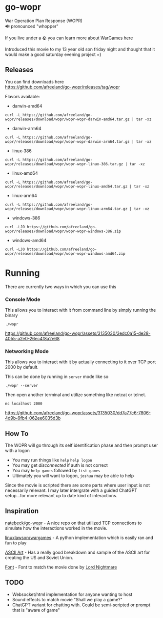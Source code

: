 # go-wopr

War Operation Plan Response (WOPR)  
🔊 pronounced "whopper"

If you live under a 🪨 you can learn more about [WarGames here](https://en.wikipedia.org/wiki/WarGames)

Introduced this movie to my 13 year old son friday night and thought that it would make a good saturday evening project =)

Releases
---
You can find downloads here  
https://github.com/afreeland/go-wopr/releases/tag/wopr  

Flavors available:
- darwin-amd64  
```
curl -L https://github.com/afreeland/go-wopr/releases/download/wopr/wopr-wopr-darwin-amd64.tar.gz | tar -xz
```
- darwin-arm64
```
curl -L https://github.com/afreeland/go-wopr/releases/download/wopr/wopr-wopr-darwin-arm64.tar.gz | tar -xz
```
- linux-386
```
curl -L https://github.com/afreeland/go-wopr/releases/download/wopr/wopr-wopr-linux-386.tar.gz | tar -xz
```
- linux-amd64
```
curl -L https://github.com/afreeland/go-wopr/releases/download/wopr/wopr-wopr-linux-amd64.tar.gz | tar -xz
```
- linux-arm64
```
curl -L https://github.com/afreeland/go-wopr/releases/download/wopr/wopr-wopr-linux-arm64.tar.gz | tar -xz
```
- windows-386
```
curl -LJO https://github.com/afreeland/go-wopr/releases/download/wopr/wopr-wopr-windows-386.zip
```
- windows-amd64
```
curl -LJO https://github.com/afreeland/go-wopr/releases/download/wopr/wopr-wopr-windows-amd64.zip
```


# Running 

There are currently two ways in which you can use this

### Console Mode
This allows you to interact with it from command line by simply running the binary  
```
./wopr
```


https://github.com/afreeland/go-wopr/assets/3135030/3edc0a15-de28-4055-a2e0-26ec4f8a2e68


### Networking Mode
This allows you to interact with it by actually connecting to it over TCP port 2000 by default.

This can be done by running in `server` mode like so
```
./wopr --server
```

Then open another terminal and utilize something like netcat or telnet.

```
nc localhost 2000
```

https://github.com/afreeland/go-wopr/assets/3135030/dd7a77c6-7806-4d9b-9fb4-062ee6035d3b



## How To
The WOPR will go through its self identification phase and then prompt user with a logon

- You may run things like `help` `help logon`
- You may get _disconnected_ if auth is not correct
- You may `help games` followed by `list games`
- Ultimately you will want to logon, `joshua` may be able to help


Since the movie is scripted there are some parts where user input is not necessarily relevant.  I may later intergrate with a guided ChatGPT setup...for more relevant up to date kind of interactions.


Inspiration
----

[natebeck/go-wopr](https://github.com/natebeck/go-wopr/blob/master/wopr.go) - A nice repo on that utilized TCP connections to simulate how the interactions worked in the movie.

[linuxlawson/wargames](https://github.com/linuxlawson/wargames) - A python implementation which is easily ran and fun to play

[ASCII Art](http://www.48k.ca/wgascii.html) - Has a really good breakdown and sample of the ASCII art for creating the US and Soviet Union.

[Font](https://www.fontstruct.com/fontstructions/show/1616604/wopr-terminal) - Font to match the movie done by [Lord Nightmare](https://www.fontstruct.com/fontstructors/59995/lord_nightmare)


TODO
-----

- Websocket/html implementation for anyone wanting to host
- Sound effects to match movie "Shall we play a game?"
- ChatGPT variant for chatting with.  Could be semi-scripted or prompt that is "aware of game"
